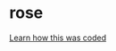 # rose

[Learn how this was coded](https://youtu.be/HkSu74fIGuU?list=PLN3n1USn4xlkC8xrNQoB4juXlqhxsx4xU)
